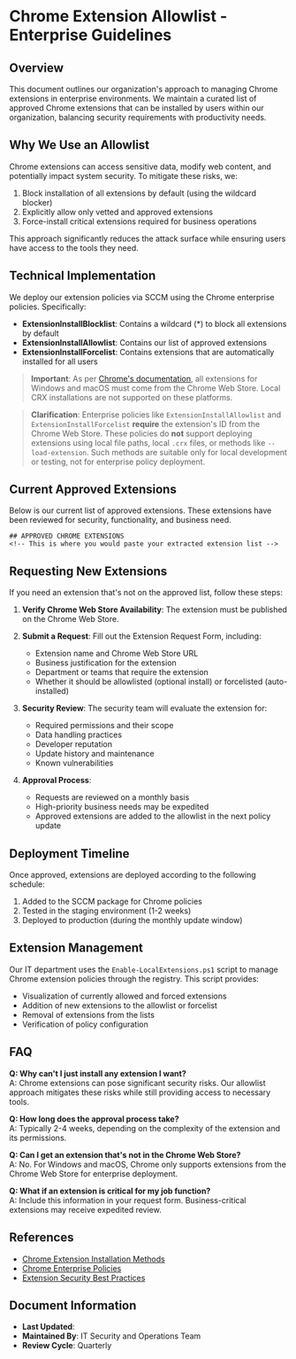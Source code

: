 # Chrome Extension Allowlist - Enterprise Guidelines

## Overview

This document outlines our organization's approach to managing Chrome extensions in enterprise environments. We maintain a curated list of approved Chrome extensions that can be installed by users within our organization, balancing security requirements with productivity needs.

## Why We Use an Allowlist

Chrome extensions can access sensitive data, modify web content, and potentially impact system security. To mitigate these risks, we:

1. Block installation of all extensions by default (using the wildcard blocker)
2. Explicitly allow only vetted and approved extensions
3. Force-install critical extensions required for business operations

This approach significantly reduces the attack surface while ensuring users have access to the tools they need.

## Technical Implementation

We deploy our extension policies via SCCM using the Chrome enterprise policies. Specifically:

- **ExtensionInstallBlocklist**: Contains a wildcard (*) to block all extensions by default
- **ExtensionInstallAllowlist**: Contains our list of approved extensions
- **ExtensionInstallForcelist**: Contains extensions that are automatically installed for all users

> **Important**: As per [Chrome's documentation](https://developer.chrome.com/docs/extensions/how-to/distribute/install-extensions), all extensions for Windows and macOS must come from the Chrome Web Store. Local CRX installations are not supported on these platforms.

> **Clarification**: Enterprise policies like `ExtensionInstallAllowlist` and `ExtensionInstallForcelist` **require** the extension's ID from the Chrome Web Store. These policies do **not** support deploying extensions using local file paths, local `.crx` files, or methods like `--load-extension`. Such methods are suitable only for local development or testing, not for enterprise policy deployment.

## Current Approved Extensions

Below is our current list of approved extensions. These extensions have been reviewed for security, functionality, and business need.

<!-- Insert your extension list here -->
```
## APPROVED CHROME EXTENSIONS
<!-- This is where you would paste your extracted extension list -->
```

## Requesting New Extensions

If you need an extension that's not on the approved list, follow these steps:

1. **Verify Chrome Web Store Availability**: The extension must be published on the Chrome Web Store.

2. **Submit a Request**: Fill out the Extension Request Form, including:
   - Extension name and Chrome Web Store URL
   - Business justification for the extension
   - Department or teams that require the extension
   - Whether it should be allowlisted (optional install) or forcelisted (auto-installed)

3. **Security Review**: The security team will evaluate the extension for:
   - Required permissions and their scope
   - Data handling practices
   - Developer reputation
   - Update history and maintenance
   - Known vulnerabilities

4. **Approval Process**:
   - Requests are reviewed on a monthly basis
   - High-priority business needs may be expedited
   - Approved extensions are added to the allowlist in the next policy update

## Deployment Timeline

Once approved, extensions are deployed according to the following schedule:

1. Added to the SCCM package for Chrome policies
2. Tested in the staging environment (1-2 weeks)
3. Deployed to production (during the monthly update window)

## Extension Management

Our IT department uses the `Enable-LocalExtensions.ps1` script to manage Chrome extension policies through the registry. This script provides:

- Visualization of currently allowed and forced extensions
- Addition of new extensions to the allowlist or forcelist
- Removal of extensions from the lists
- Verification of policy configuration

## FAQ

**Q: Why can't I just install any extension I want?**  
A: Chrome extensions can pose significant security risks. Our allowlist approach mitigates these risks while still providing access to necessary tools.

**Q: How long does the approval process take?**  
A: Typically 2-4 weeks, depending on the complexity of the extension and its permissions.

**Q: Can I get an extension that's not in the Chrome Web Store?**  
A: No. For Windows and macOS, Chrome only supports extensions from the Chrome Web Store for enterprise deployment.

**Q: What if an extension is critical for my job function?**  
A: Include this information in your request form. Business-critical extensions may receive expedited review.

## References

- [Chrome Extension Installation Methods](https://developer.chrome.com/docs/extensions/how-to/distribute/install-extensions)
- [Chrome Enterprise Policies](https://chromeenterprise.google/policies/)
- [Extension Security Best Practices](https://developer.chrome.com/docs/extensions/develop/security-privacy/stay-secure)

## Document Information

- **Last Updated**: <!-- Insert date here -->
- **Maintained By**: IT Security and Operations Team
- **Review Cycle**: Quarterly 